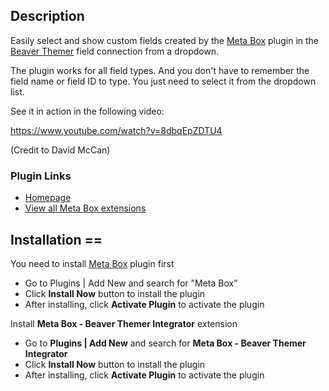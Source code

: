## Description

Easily select and show custom fields created by the [Meta Box](https://metabox.io) plugin in the [Beaver Themer](https://www.wpbeaverbuilder.com/beaver-themer/) field connection from a dropdown.

The plugin works for all field types. And you don't have to remember the field name or field ID to type. You just need to select it from the dropdown list.

See it in action in the following video:

https://www.youtube.com/watch?v=8dbqEpZDTU4

(Credit to David McCan)

### Plugin Links

- [Homepage](https://metabox.io/plugins/meta-box-beaver-themer-integrator/)
- [View all Meta Box extensions](https://metabox.io/plugins/)

## Installation ==

You need to install [Meta Box](https://metabox.io) plugin first

- Go to Plugins | Add New and search for "Meta Box"
- Click **Install Now** button to install the plugin
- After installing, click **Activate Plugin** to activate the plugin

Install **Meta Box - Beaver Themer Integrator** extension

- Go to **Plugins | Add New** and search for **Meta Box - Beaver Themer Integrator**
- Click **Install Now** button to install the plugin
- After installing, click **Activate Plugin** to activate the plugin
